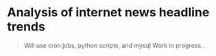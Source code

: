 
# Analysis of internet news headline trends

> Will use cron jobs, python scripts, and mysql
> Work in progress..
